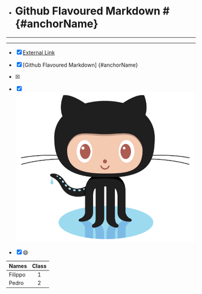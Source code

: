 

- # Github Flavoured Markdown # {#anchorName}
-----------------------------------------------------------------------------------------------------------------------------
-----------------------------------------------------------------------------------------------------------------------------
- [X] [External Link](https://help.github.com/en )
- [x] [Github Flavoured Markdown] {#anchorName}
- [x] [image]: (images/logo.png) "Image"

- [x] ![Kiku](images/logo.png)



- [x] :smile:



| Names         | Class         |
| ------------- |:-------------:| 
| Filippo       | 1             | 
| Pedro         | 2             |   


